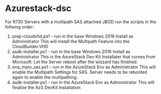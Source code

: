 # Azurestack-dsc

For R730 Servers with a multipath SAS attached JBOD run  the scripts in the follwing order:
1. prep-cloudvhd.ps1 - run in the base Windows 2016 Install as Administrator
	This will install the Multipath Feature into the CloudBuilder.VHD
2. asdk-installer.ps1 - run in the base Windows 2016 Install as Administrator
	This is the AzureStack Dev Kit Installater that comes from Microsoft.
	Let the Server reboot after the wizzard has finished.
3. ena_mpio_sas.ps1 - run in the AzureStack Env as Administrator
	This will enable the Multipath Settings for SAS.
	Server needs to be rebooted again to enable the multipathing.
4. asdk-installer.ps1  - run in the AzureStack Env as Administrator
	This will finalize the AzS DevKit Installation